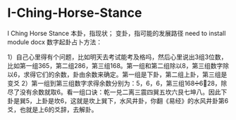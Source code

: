 # I-Ching-Horse-Stance
I Ching Horse Stance
本卦，指现状；
变卦，指可能的发展路径
need to install module docx
数字起卦占卜方法：

1）自己心里得有个问题，比如明天去考试能考及格吗，然后心里说出3组3位数，比如第一组365，第二组286，第三组168。第一组和第二组除以8，第三组数字除以6，求得它们的余数，卦由余数来确定。第一组是下卦，第二组上卦，第三组是变爻
2）第一组到第三组数字求得余数分别为：5，6，6，第三组168➗6🟰28，除尽了没有余数就取6。看一组口诀：乾一兑二离三震四巽五坎六艮七坤八。因此下卦是巽5，上卦是坎6，这就是坎上巽下，水风井卦，你翻《易经》的水风井卦第6爻，也就是上6的爻辞，去解卦。
